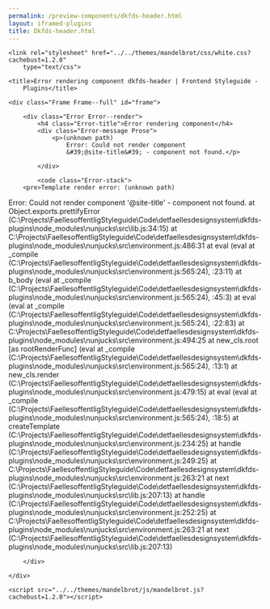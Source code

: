 ```yaml
--- 
permalink: /preview-components/dkfds-header.html
layout: iframed-plugins 
title: Dkfds-header.html
---
```

<!DOCTYPE html>
<html lang="en-US" dir="ltr" class="no-js">

<head>
    <meta charset="UTF-8">
    <meta name="viewport" content="width=device-width, initial-scale=1">
    <script>
        window.frctl = {
        env: 'static'
    };
    </script>
    <script>var cl = document.querySelector('html').classList; cl.remove('no-js'); cl.add('has-js');</script>
    <link rel="shortcut icon" href="../../themes/mandelbrot/favicon.ico"
        type="image/ico">

    <link rel="stylesheet" href="../../themes/mandelbrot/css/white.css?cachebust=1.2.0"
        type="text/css">

    <title>Error rendering component dkfds-header | Frontend Styleguide -
        Plugins</title>

</head>

<body>

    <div class="Frame Frame--full" id="frame">

        <div class="Error Error--render">
            <h4 class="Error-title">Error rendering component</h4>
            <div class="Error-message Prose">
                <p>(unknown path)
                    Error: Could not render component
                    &#39;@site-title&#39; - component not found.</p>

            </div>

            <code class="Error-stack">
        <pre>Template render error: (unknown path)
  Error: Could not render component '@site-title' - component not found.
    at Object.exports.prettifyError (C:\Projects\FaellesoffentligStyleguide\Code\detfaellesdesignsystem\dkfds-plugins\node_modules\nunjucks\src\lib.js:34:15)
    at C:\Projects\FaellesoffentligStyleguide\Code\detfaellesdesignsystem\dkfds-plugins\node_modules\nunjucks\src\environment.js:486:31
    at eval (eval at _compile (C:\Projects\FaellesoffentligStyleguide\Code\detfaellesdesignsystem\dkfds-plugins\node_modules\nunjucks\src\environment.js:565:24), <anonymous>:23:11)
    at b_body (eval at _compile (C:\Projects\FaellesoffentligStyleguide\Code\detfaellesdesignsystem\dkfds-plugins\node_modules\nunjucks\src\environment.js:565:24), <anonymous>:45:3)
    at eval (eval at _compile (C:\Projects\FaellesoffentligStyleguide\Code\detfaellesdesignsystem\dkfds-plugins\node_modules\nunjucks\src\environment.js:565:24), <anonymous>:22:83)
    at C:\Projects\FaellesoffentligStyleguide\Code\detfaellesdesignsystem\dkfds-plugins\node_modules\nunjucks\src\environment.js:494:25
    at new_cls.root [as rootRenderFunc] (eval at _compile (C:\Projects\FaellesoffentligStyleguide\Code\detfaellesdesignsystem\dkfds-plugins\node_modules\nunjucks\src\environment.js:565:24), <anonymous>:13:1)
    at new_cls.render (C:\Projects\FaellesoffentligStyleguide\Code\detfaellesdesignsystem\dkfds-plugins\node_modules\nunjucks\src\environment.js:479:15)
    at eval (eval at _compile (C:\Projects\FaellesoffentligStyleguide\Code\detfaellesdesignsystem\dkfds-plugins\node_modules\nunjucks\src\environment.js:565:24), <anonymous>:18:5)
    at createTemplate (C:\Projects\FaellesoffentligStyleguide\Code\detfaellesdesignsystem\dkfds-plugins\node_modules\nunjucks\src\environment.js:234:25)
    at handle (C:\Projects\FaellesoffentligStyleguide\Code\detfaellesdesignsystem\dkfds-plugins\node_modules\nunjucks\src\environment.js:249:25)
    at C:\Projects\FaellesoffentligStyleguide\Code\detfaellesdesignsystem\dkfds-plugins\node_modules\nunjucks\src\environment.js:263:21
    at next (C:\Projects\FaellesoffentligStyleguide\Code\detfaellesdesignsystem\dkfds-plugins\node_modules\nunjucks\src\lib.js:207:13)
    at handle (C:\Projects\FaellesoffentligStyleguide\Code\detfaellesdesignsystem\dkfds-plugins\node_modules\nunjucks\src\environment.js:252:25)
    at C:\Projects\FaellesoffentligStyleguide\Code\detfaellesdesignsystem\dkfds-plugins\node_modules\nunjucks\src\environment.js:263:21
    at next (C:\Projects\FaellesoffentligStyleguide\Code\detfaellesdesignsystem\dkfds-plugins\node_modules\nunjucks\src\lib.js:207:13)</pre>
    </code>

        </div>

    </div>

    <script src="../../themes/mandelbrot/js/mandelbrot.js?cachebust=1.2.0"></script>

</body>

</html>